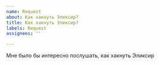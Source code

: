 ```yaml
---
name: Request
about: Как хакнуть Эликсир?
title: Как хакнуть Эликсир?
labels: Request
assignees: ''

---
```


Мне было бы интересно послушать, как хакнуть Эликсир
